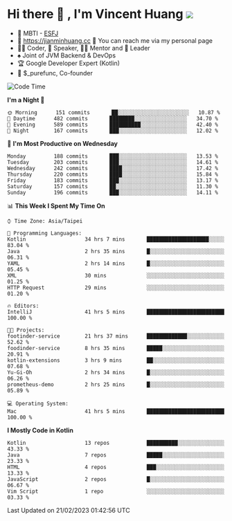# Hi there 👋 , I'm Vincent Huang ![](https://komarev.com/ghpvc/?username=Jian-Min-Huang)
- 👀 MBTI - [ESFJ](https://www.16personalities.com/esfj-personality)
- 💎 https://jianminhuang.cc 🙋 You can reach me via my personal page
- 👨‍💻 Coder, 🎤 Speaker, 👨‍🏫 Mentor and 🚀 Leader
- ♠️ Joint of JVM Backend & DevOps
- 🏆 Google Developer Expert (Kotlin)
- 💼 $_purefunc, Co-founder

<!--START_SECTION:waka-->
![Code Time](http://img.shields.io/badge/Code%20Time-1%2C626%20hrs%2014%20mins-blue)

**I'm a Night 🦉** 

```text
🌞 Morning      151 commits       ██░░░░░░░░░░░░░░░░░░░░░░░   10.87 % 
🌆 Daytime      482 commits       ████████░░░░░░░░░░░░░░░░░   34.70 % 
🌃 Evening      589 commits       ██████████░░░░░░░░░░░░░░░   42.40 % 
🌙 Night        167 commits       ███░░░░░░░░░░░░░░░░░░░░░░   12.02 % 

```
📅 **I'm Most Productive on Wednesday** 

```text
Monday         188 commits       ███░░░░░░░░░░░░░░░░░░░░░░   13.53 % 
Tuesday        203 commits       ███░░░░░░░░░░░░░░░░░░░░░░   14.61 % 
Wednesday      242 commits       ████░░░░░░░░░░░░░░░░░░░░░   17.42 % 
Thursday       220 commits       ████░░░░░░░░░░░░░░░░░░░░░   15.84 % 
Friday         183 commits       ███░░░░░░░░░░░░░░░░░░░░░░   13.17 % 
Saturday       157 commits       ██░░░░░░░░░░░░░░░░░░░░░░░   11.30 % 
Sunday         196 commits       ███░░░░░░░░░░░░░░░░░░░░░░   14.11 % 

```


📊 **This Week I Spent My Time On** 

```text
⌚︎ Time Zone: Asia/Taipei

💬 Programming Languages: 
Kotlin                   34 hrs 7 mins       ████████████████████░░░░░   83.04 % 
Java                     2 hrs 35 mins       █░░░░░░░░░░░░░░░░░░░░░░░░   06.31 % 
YAML                     2 hrs 14 mins       █░░░░░░░░░░░░░░░░░░░░░░░░   05.45 % 
XML                      30 mins             ░░░░░░░░░░░░░░░░░░░░░░░░░   01.25 % 
HTTP Request             29 mins             ░░░░░░░░░░░░░░░░░░░░░░░░░   01.20 % 

🔥 Editors: 
IntelliJ                 41 hrs 5 mins       █████████████████████████   100.00 % 

🐱‍💻 Projects: 
footinder-service        21 hrs 37 mins      █████████████░░░░░░░░░░░░   52.62 % 
foodinder-service        8 hrs 35 mins       █████░░░░░░░░░░░░░░░░░░░░   20.91 % 
kotlin-extensions        3 hrs 9 mins        ██░░░░░░░░░░░░░░░░░░░░░░░   07.68 % 
Yu-Gi-Oh                 2 hrs 34 mins       █░░░░░░░░░░░░░░░░░░░░░░░░   06.26 % 
prometheus-demo          2 hrs 25 mins       █░░░░░░░░░░░░░░░░░░░░░░░░   05.89 % 

💻 Operating System: 
Mac                      41 hrs 5 mins       █████████████████████████   100.00 % 

```

**I Mostly Code in Kotlin** 

```text
Kotlin                   13 repos            ██████████░░░░░░░░░░░░░░░   43.33 % 
Java                     7 repos             █████░░░░░░░░░░░░░░░░░░░░   23.33 % 
HTML                     4 repos             ███░░░░░░░░░░░░░░░░░░░░░░   13.33 % 
JavaScript               2 repos             █░░░░░░░░░░░░░░░░░░░░░░░░   06.67 % 
Vim Script               1 repo              ░░░░░░░░░░░░░░░░░░░░░░░░░   03.33 % 

```



 Last Updated on 21/02/2023 01:42:56 UTC
<!--END_SECTION:waka-->
